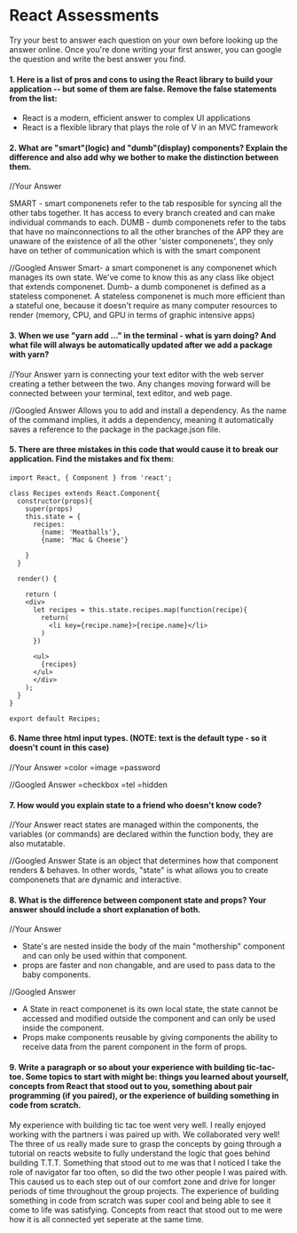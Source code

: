 # React Assessments

Try your best to answer each question on your own before looking up the answer online. Once you're done writing your first answer, you can google the question and write the best answer you find.

#### 1. Here is a list of pros and cons to using the React library to build your application -- but some of them are false. Remove the false statements from the list:


- React is a modern, efficient answer to complex UI applications
- React is a flexible library that plays the role of V in an MVC framework

 
 #### 2. What are "smart"(logic) and "dumb"(display) components? Explain the difference and also add why we bother to make the distinction between them.
 
 //Your Answer
 
 SMART - smart componenets refer to the tab resposible for syncing all the other tabs together. It has access to every branch created and can make individual commands to each.
 DUMB - dumb componenets refer to the tabs that have no mainconnections to all the other branches of the APP they are unaware of the existence of all the other 'sister componenets', they only have on tether of communication which is with the smart component
 
 
 //Googled Answer
 Smart- a smart componenet is any componenet which manages its own state. We've come to know this as any class like object that extends componenet. 
 Dumb- a dumb componenet is defined as a stateless componenet. A stateless componenet is much more efficient than a stateful one, because it doesn't require as many computer resources to render (memory, CPU, and GPU in terms of graphic intensive apps)
 
#### 3. When we use "yarn add ..." in the terminal - what is yarn doing? And what file will always be automatically updated after we add a package with yarn?
 
 
 //Your Answer
 yarn is connecting your text editor with the web server creating a tether between the two. Any changes moving forward will be connected between your terminal, text editor, and web page.
 
 //Googled Answer
 Allows you to add and install a dependency. As the name of the command implies, it adds a dependency, meaning it automatically saves a reference to the package in the package.json file.
 
#### 5. There are three mistakes in this code that would cause it to break our application. Find the mistakes and fix them:

    import React, { Component } from 'react';

    class Recipes extends React.Component{
      constructor(props){
        super(props)
        this.state = {
          recipes: 
            {name: 'Meatballs'},
            {name: 'Mac & Cheese'}
      
        }
      }

      render() {
    
        return (
        <div>
          let recipes = this.state.recipes.map(function(recipe){
            return(
              <li key={recipe.name}>{recipe.name}</li>
            )
          })
    
          <ul>
            {recipes}
          </ul>
          </div>
        );
      }
    }

    export default Recipes;

#### 6. Name three html input types. (NOTE: text is the default type - so it doesn't count in this case)
 
 //Your Answer
 =color
 =image
 =password
 
 //Googled Answer
 =checkbox
 =tel
 =hidden
 
 #### 7. How would you explain state to a friend who doesn't know code?
 
 //Your Answer
 react states are managed within the components, the variables (or commands) are declared within the function body, they are also mutatable. 
 
 //Googled Answer
 State is an object that determines how that component renders & behaves. In other words, "state" is what allows you to create componenets that are dynamic and interactive.
 
 #### 8. What is the difference between component state and props? Your answer should include a short explanation of both.
 
 
 //Your Answer
 - State's are nested inside the body of the main "mothership" component and can only be used within that component.
 - props are faster and non changable, and are used to pass data to the baby components. 
 
 //Googled Answer
 - A State in react componenet is its own local state, the state cannot be accessed and modified outside the component and can only be used inside the component.
 - Props make components reusable by giving components the ability to receive data from the parent component in the form of props.
 
#### 9. Write a paragraph or so about your experience with building tic-tac-toe. Some topics to start with might be: things you learned about yourself, concepts from React that stood out to you, something about pair programming (if you paired), or the experience of building something in code from scratch.
My experience with building tic tac toe went very well. I really enjoyed working with the partners i was paired up with. We collaborated very well! The three of us really made sure to grasp the concepts by going through a tutorial on reacts website to fully understand the logic that goes behind building T.T.T. Something that stood out to me was that I noticed I take the role of navigator far too often, so did the two other people I was paired with. This caused us to each step out of our comfort zone and drive for longer periods of time throughout the group projects. The experience of building something in code from scratch was super cool and being able to see it come to life was satisfying. Concepts from react that stood out to me were how it is all connected yet seperate at the same time.
